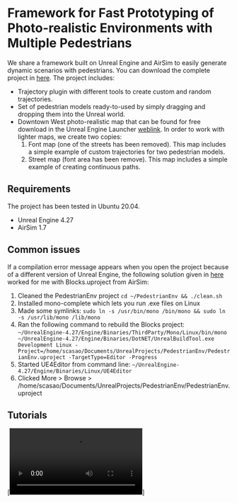 # Framework for Fast Prototyping of Photo-realistic Environments with Multiple Pedestrians

We share a framework built on Unreal Engine and AirSim to easily generate dynamic scenarios with pedestrians. You can download the complete project in [here](https://unizares-my.sharepoint.com/:u:/g/personal/scasao_unizar_es/EU0t68nG85hKsRQp3oqhrU8Bj58UnW1xwzto3GjynvJ7lw?e=C9z7dH). The project includes: 
- Trajectory plugin with different tools to create custom and random trajectories. 
- Set of pedestrian models ready-to-used by simply dragging and dropping them into the Unreal world. 
- Downtown West photo-realistic map that can be found for free download in the Unreal Engine Launcher [weblink](https://www.unrealengine.com/marketplace/en-US/product/6bb93c7515e148a1a0a0ec263db67d5b). In order to work with lighter maps, we create two copies: 
  1. Font map (one of the streets has been removed). This map includes a simple example of custom trajectories for two pedestrian models.
  2. Street map (font area has been remove). This map includes a simple example of creating continuous paths. 
  
  
 ## Requirements
  
 The project has been tested in Ubuntu 20.04. 
 - Unreal Engine 4.27
 - AirSim 1.7 
  
 ## Common issues
 
 If a compilation error message appears when you open the project because of a different version of Unreal Engine, the following solution given in [here](https://github.com/microsoft/AirSim/issues/4535) worked for me with Blocks.uproject from AirSim: 
 1. Cleaned the PedestrianEnv project ```cd ~/PedestrianEnv && ./clean.sh```
 2. Installed mono-complete which lets you run .exe files on Linux
 3. Made some symlinks: ```sudo ln -s /usr/bin/mono /bin/mono && sudo ln -s /usr/lib/mono /lib/mono```
 4. Ran the following command to rebuild the Blocks project: ```~/UnrealEngine-4.27/Engine/Binaries/ThirdParty/Mono/Linux/bin/mono ~/UnrealEngine-4.27/Engine/Binaries/DotNET/UnrealBuildTool.exe Development Linux -Project=/home/scasao/Documents/UnrealProjects/PedestrianEnv/PedestrianEnv.uproject -TargetType=Editor -Progress```
 5. Started UE4Editor from command line: ```~/UnrealEngine-4.27/Engine/Binaries/Linux/UE4Editor```
 6. Clicked More > Browse > /home/scasao/Documents/UnrealProjects/PedestrianEnv/PedestrianEnv.uproject 
 
 ## Tutorials 
[![How to open the project](video_tutorials/airsim_plugin.mp4)]
